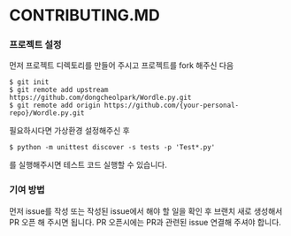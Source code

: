 # CONTRIBUTING.MD

### 프로젝트 설정
먼저 프로젝트 디렉토리를 만들어 주시고 프로젝트를 fork 해주신 다음
```shell
$ git init
$ git remote add upstream https://github.com/dongcheolpark/Wordle.py.git
$ git remote add origin https://github.com/{your-personal-repo}/Wordle.py.git
```
필요하시다면 가상환경 설정해주신 후
```shell
$ python -m unittest discover -s tests -p 'Test*.py'
```
를 실행해주시면 테스트 코드 실행할 수 있습니다.

### 기여 방법
먼저 issue를 작성 또는 작성된 issue에서 해야 할 일을 확인 후 브랜치 새로 생성해서 PR 오픈 해 주시면 됩니다.
PR 오픈시에는 PR과 관련된 issue 연결해 주셔야 합니다. 